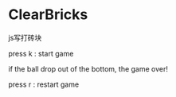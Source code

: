 # ClearBricks
js写打砖块

press k : start game

if the ball drop out of the bottom, the game over!

press r : restart game
